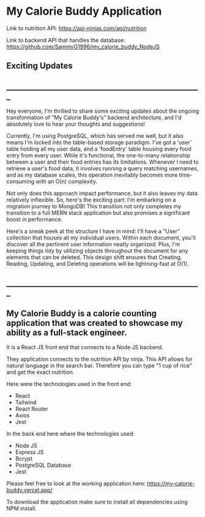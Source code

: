 # My Calorie Buddy Application

Link to nutrition API: https://api-ninjas.com/api/nutrition

Link to backend API that handles the database: https://github.com/SammyG1996/my_calorie_buddy_NodeJS

## Exciting Updates
## ___________________________________________________

Hey everyone, I'm thrilled to share some exciting updates about the ongoing transformation of "My Calorie Buddy's" backend architecture, and I'd absolutely love to hear your thoughts and suggestions!

Currently, I'm using PostgreSQL, which has served me well, but it also means I'm locked into the table-based storage paradigm. I've got a 'user' table holding all my user data, and a 'foodEntry' table housing every food entry from every user. While it's functional, the one-to-many relationship between a user and their food entries has its limitations. Whenever I need to retrieve a user's food data, it involves running a query matching usernames, and as my database scales, this operation inevitably becomes more time-consuming with an O(n) complexity.

Not only does this approach impact performance, but it also leaves my data relatively inflexible. So, here's the exciting part: I'm embarking on a migration journey to MongoDB! This transition not only completes my transition to a full MERN stack application but also promises a significant boost in performance.

Here's a sneak peek at the structure I have in mind: I'll have a "User" collection that houses all my individual users. Within each document, you'll discover all the pertinent user information neatly organized. Plus, I'm keeping things tidy by utilizing objects throughout the document for any elements that can be deleted. This design shift ensures that Creating, Reading, Updating, and Deleting operations will be lightning-fast at O(1).

## ___________________________________________________


## My Calorie Buddy is a calorie counting application that was created to showcase my ability as a full-stack engineer. 
It is a React JS front end that connects to a Node JS backend. 

They application connects to the nutrition API by ninja. This API allows for natural language in the search bar. 
Therefore you can type "1 cup of rice" and get the exact nutrition. 

Here were the technologies used in the front end: 
-	React
-	Tailwind
-	React Router 
-	Axios
-	Jest

In the back end here where the technologies used: 
-	Node JS
-	Express JS
-	Bcrypt 
-	PostgreSQL Database 
-	Jest

Please feel free to look at the working application here: https://my-calorie-buddy.vercel.app/

To download the application make sure to install all dependencies using NPM install. 
